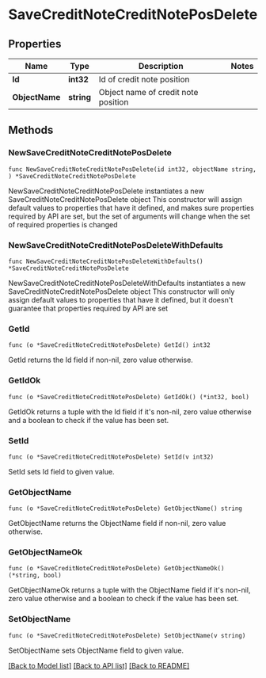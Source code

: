 # SaveCreditNoteCreditNotePosDelete

## Properties

Name | Type | Description | Notes
------------ | ------------- | ------------- | -------------
**Id** | **int32** | Id of credit note position | 
**ObjectName** | **string** | Object name of credit note position | 

## Methods

### NewSaveCreditNoteCreditNotePosDelete

`func NewSaveCreditNoteCreditNotePosDelete(id int32, objectName string, ) *SaveCreditNoteCreditNotePosDelete`

NewSaveCreditNoteCreditNotePosDelete instantiates a new SaveCreditNoteCreditNotePosDelete object
This constructor will assign default values to properties that have it defined,
and makes sure properties required by API are set, but the set of arguments
will change when the set of required properties is changed

### NewSaveCreditNoteCreditNotePosDeleteWithDefaults

`func NewSaveCreditNoteCreditNotePosDeleteWithDefaults() *SaveCreditNoteCreditNotePosDelete`

NewSaveCreditNoteCreditNotePosDeleteWithDefaults instantiates a new SaveCreditNoteCreditNotePosDelete object
This constructor will only assign default values to properties that have it defined,
but it doesn't guarantee that properties required by API are set

### GetId

`func (o *SaveCreditNoteCreditNotePosDelete) GetId() int32`

GetId returns the Id field if non-nil, zero value otherwise.

### GetIdOk

`func (o *SaveCreditNoteCreditNotePosDelete) GetIdOk() (*int32, bool)`

GetIdOk returns a tuple with the Id field if it's non-nil, zero value otherwise
and a boolean to check if the value has been set.

### SetId

`func (o *SaveCreditNoteCreditNotePosDelete) SetId(v int32)`

SetId sets Id field to given value.


### GetObjectName

`func (o *SaveCreditNoteCreditNotePosDelete) GetObjectName() string`

GetObjectName returns the ObjectName field if non-nil, zero value otherwise.

### GetObjectNameOk

`func (o *SaveCreditNoteCreditNotePosDelete) GetObjectNameOk() (*string, bool)`

GetObjectNameOk returns a tuple with the ObjectName field if it's non-nil, zero value otherwise
and a boolean to check if the value has been set.

### SetObjectName

`func (o *SaveCreditNoteCreditNotePosDelete) SetObjectName(v string)`

SetObjectName sets ObjectName field to given value.



[[Back to Model list]](../README.md#documentation-for-models) [[Back to API list]](../README.md#documentation-for-api-endpoints) [[Back to README]](../README.md)


